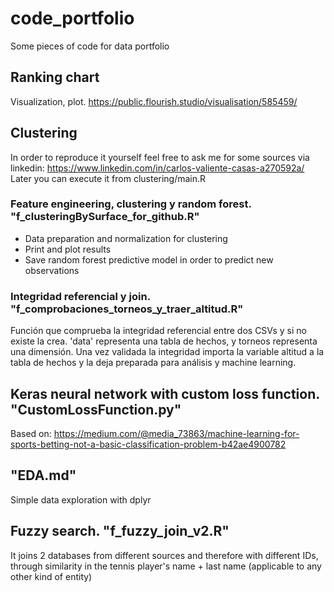 # code_portfolio
Some pieces of code for data portfolio

## Ranking chart
Visualization, plot.
https://public.flourish.studio/visualisation/585459/

## Clustering
In order to reproduce it yourself feel free to ask me for some sources via linkedin: https://www.linkedin.com/in/carlos-valiente-casas-a270592a/ 
Later you can execute it from clustering/main.R
### Feature engineering, clustering y random forest. "f_clusteringBySurface_for_github.R"
- Data preparation and normalization for clustering
- Print and plot results
- Save random forest predictive model in order to predict new observations
### Integridad referencial y join. "f_comprobaciones_torneos_y_traer_altitud.R"
Función que comprueba la integridad referencial entre dos CSVs y si no existe la crea. 'data' representa una tabla de hechos, y torneos representa una dimensión. Una vez validada la integridad importa la variable altitud a la tabla de hechos y la deja preparada para análisis y machine learning.

## Keras neural network with custom loss function. "CustomLossFunction.py"
Based on: https://medium.com/@media_73863/machine-learning-for-sports-betting-not-a-basic-classification-problem-b42ae4900782

## "EDA.md"
Simple data exploration with dplyr

## Fuzzy search. "f_fuzzy_join_v2.R"
It joins 2 databases from different sources and therefore with different IDs, through similarity in the tennis player's name + last name (applicable to any other kind of entity)
